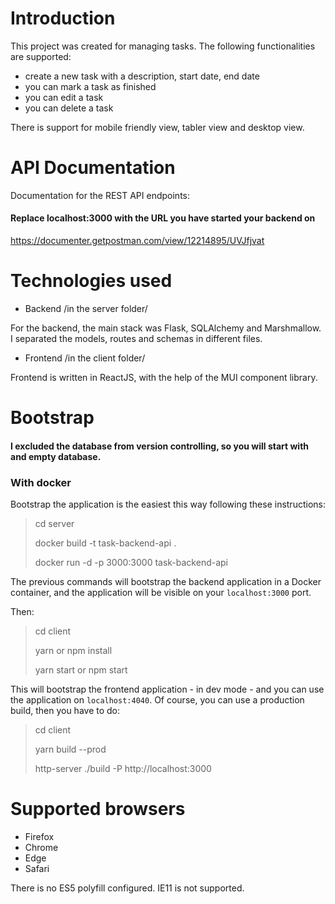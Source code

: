 # Introduction

This project was created for managing tasks. The following functionalities are supported:

- create a new task with a description, start date, end date
- you can mark a task as finished
- you can edit a task
- you can delete a task

There is support for mobile friendly view, tabler view and desktop view.

# API Documentation

Documentation for the REST API endpoints:
#### Replace localhost:3000 with the URL you have started your backend on

https://documenter.getpostman.com/view/12214895/UVJfjvat

# Technologies used

- Backend /in the server folder/

For the backend, the main stack was Flask, SQLAlchemy and Marshmallow.
I separated the models, routes and schemas in different files.

- Frontend /in the client folder/

Frontend is written in ReactJS, with the help of the MUI component library.

# Bootstrap

#### I excluded the database from version controlling, so you will start with and empty database.
### With docker

Bootstrap the application is the easiest this way following these instructions:
> cd server
>
> docker build -t task-backend-api .
>
> docker run -d -p 3000:3000 task-backend-api

The previous commands will bootstrap the backend application in a Docker container, 
and the application will be visible on your `localhost:3000` port.

Then:
> cd client
> 
> yarn or npm install
>
> yarn start or npm start

This will bootstrap the frontend application - in dev mode - and you can use the application on `localhost:4040`.
Of course, you can use a production build, then you have to do:

> cd client
> 
> yarn build --prod
> 
> http-server ./build -P http://localhost:3000

# Supported browsers

- Firefox
- Chrome
- Edge
- Safari

There is no ES5 polyfill configured.
IE11 is not supported.
